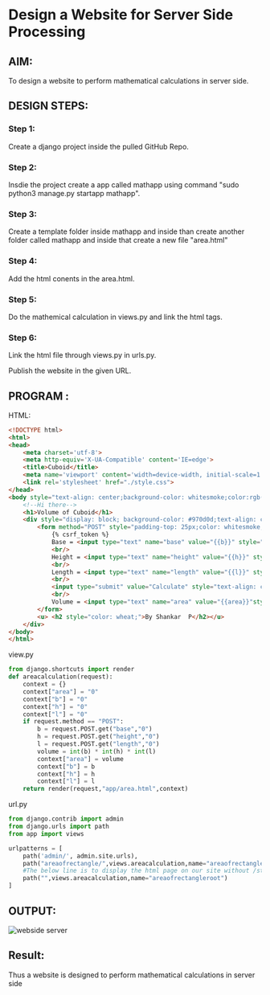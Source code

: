 # Design a Website for Server Side Processing

## AIM:
To design a website to perform mathematical calculations in server side.

## DESIGN STEPS:

### Step 1:
Create a django project inside the pulled GitHub Repo.



### Step 2:
Insdie the project create a app called mathapp using command "sudo python3 manage.py startapp mathapp".


### Step 3:
Create a template folder inside mathapp and inside than create another folder called mathapp and inside that create a new file "area.html"


### Step 4:
Add the html conents in the area.html.


### Step 5:
Do the mathemical calculation in views.py and link the html tags.


### Step 6:
Link the html file through views.py in urls.py.

Publish the website in the given URL.

## PROGRAM :
HTML:
~~~html 
<!DOCTYPE html>
<html>
<head>
    <meta charset='utf-8'>
    <meta http-equiv='X-UA-Compatible' content='IE=edge'>
    <title>Cuboid</title>
    <meta name='viewport' content='width=device-width, initial-scale=1'>
    <link rel='stylesheet' href="./style.css">
</head>
<body style="text-align: center;background-color: whitesmoke;color:rgb(224, 12, 12);">
    <!--Hi there-->
    <h1>Volume of Cuboid</h1>
    <div style="display: block; background-color: #970d0d;text-align: center;border-radius: 20px;width: 800px; height: 310px; margin-left: auto; margin-right: auto;">
        <form method="POST" style="padding-top: 25px;color: whitesmoke;">
            {% csrf_token %}
            Base = <input type="text" name="base" value="{{b}}" style="text-align: center;border-radius: 20px;text-align: center;box-shadow: 1.5px 7px #970d0d;background-color: #e97b7b;" > m <br/>
            <br/>
            Height = <input type="text" name="height" value="{{h}}" style="text-align: center;border-radius: 20px;text-align: center;box-shadow: 1.5px 7px #970d0d;background-color: #e97b7b;"> m <br/>
            <br/>
            Length = <input type="text" name="length" value="{{l}}" style="text-align: center;border-radius: 20px;text-align: center;box-shadow: 1.5px 7px #970d0d;background-color: #e97b7b;"> m <br/>
            <br/>
            <input type="submit" value="Calculate" style="text-align: center; width: 100px;border-radius: 20px;text-align: center;box-shadow: 1.5px 7px #970d0d;background-color: #e97b7b;" ><br/>
            <br/>
            Volume = <input type="text" name="area" value="{{area}}"style="text-align: center;border-radius: 20px;text-align: center;box-shadow: 1.5px 7px #970d0d;background-color:#e97b7b;"> m<sup>3 </sup><br/>
        </form>
        <u> <h2 style="color: wheat;">By Shankar  P</h2></u>
    </div>
</body>
</html>
~~~
view.py
~~~ python 
from django.shortcuts import render
def areacalculation(request):
    context = {}
    context["area"] = "0"
    context["b"] = "0"
    context["h"] = "0"
    context["l"] = "0"
    if request.method == "POST":
        b = request.POST.get("base","0")
        h = request.POST.get("height","0")
        l = request.POST.get("length","0")
        volume = int(b) * int(h) * int(l)
        context["area"] = volume
        context["b"] = b
        context["h"] = h
        context["l"] = l
    return render(request,"app/area.html",context)
  ~~~
 url.py
~~~python 
from django.contrib import admin
from django.urls import path
from app import views

urlpatterns = [
    path('admin/', admin.site.urls),
    path("areaofrectangle/",views.areacalculation,name="areaofrectangle"),
    #The below line is to display the html page on our site without /staic/areaofreactangle.
    path("",views.areacalculation,name="areaofrectangleroot")
]
~~~
## OUTPUT:
![webside server ](https://user-images.githubusercontent.com/93978702/154943167-4fcf3574-e79c-4590-9548-5a0965962bb9.png)



## Result:

Thus a website is designed to perform mathematical calculations in server side 
